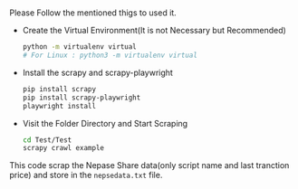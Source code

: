 # 

Please Follow the mentioned thigs to used it. 
- Create the Virtual Environment(It is not Necessary but Recommended)
    ```bash 
    python -m virtualenv virtual
    # For Linux : python3 -m virtualenv virtual
    ```
- Install the scrapy and scrapy-playwright
    ```bash
    pip install scrapy 
    pip install scrapy-playwright
    playwright install
    ```
- Visit the Folder Directory and Start Scraping
    ```bash
    cd Test/Test
    scrapy crawl example
    ```

This code scrap the Nepase Share data(only script name and last tranction price) and store in the `nepsedata.txt` file. 
